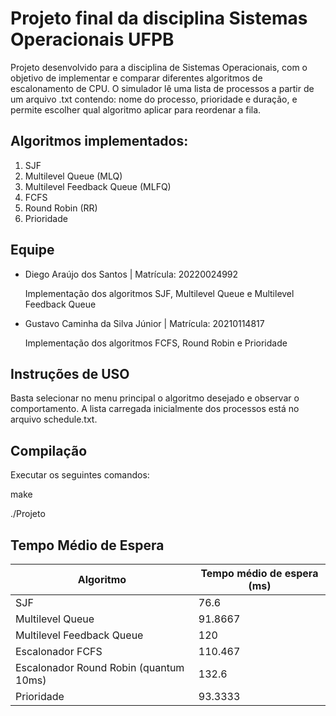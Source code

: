 # Projeto final da disciplina Sistemas Operacionais UFPB

Projeto desenvolvido para a disciplina de Sistemas Operacionais, com o objetivo de implementar e comparar diferentes algoritmos de escalonamento de CPU.
O simulador lê uma lista de processos a partir de um arquivo .txt contendo: nome do processo, prioridade e duração, e permite escolher qual algoritmo aplicar para reordenar a fila.

## Algoritmos implementados:

1. SJF
2. Multilevel Queue (MLQ)
3. Multilevel Feedback Queue (MLFQ)
4. FCFS
5. Round Robin (RR)
6. Prioridade

## Equipe
- Diego Araújo dos Santos | Matrícula: 20220024992
  
  Implementação dos algoritmos SJF, Multilevel Queue e Multilevel Feedback Queue

- Gustavo Caminha da Silva Júnior | Matrícula: 20210114817
  
  Implementação dos algoritmos FCFS, Round Robin e Prioridade

## Instruções de USO

 Basta selecionar no menu principal o algoritmo desejado e observar o comportamento. A lista carregada inicialmente dos processos está no arquivo schedule.txt.
  
## Compilação
Executar os seguintes comandos:
 
  make
  
  ./Projeto


## Tempo Médio de Espera

| Algoritmo                              | Tempo médio de espera (ms) |
| -------------------------------------- | -------------------------- |
| SJF                                    | 76.6                       |
| Multilevel Queue                       | 91.8667                    |
| Multilevel Feedback Queue              | 120                        |
| Escalonador FCFS                       | 110.467                    |
| Escalonador Round Robin (quantum 10ms) | 132.6                      |
| Prioridade                             | 93.3333                    |
